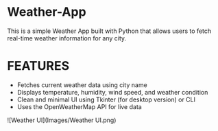 # Weather-App
This is a simple Weather App built with Python that allows users to fetch real-time weather information for any city.

<h1>FEATURES</h1>
<ul>
  <li>Fetches current weather data using city name</li>
  <li>Displays temperature, humidity, wind speed, and weather condition</li>
  <li>Clean and minimal UI using Tkinter (for desktop version) or CLI</li>
  <li>Uses the OpenWeatherMap API for live data</li>
</ul>

![Weather UI](Images/Weather UI.png)
